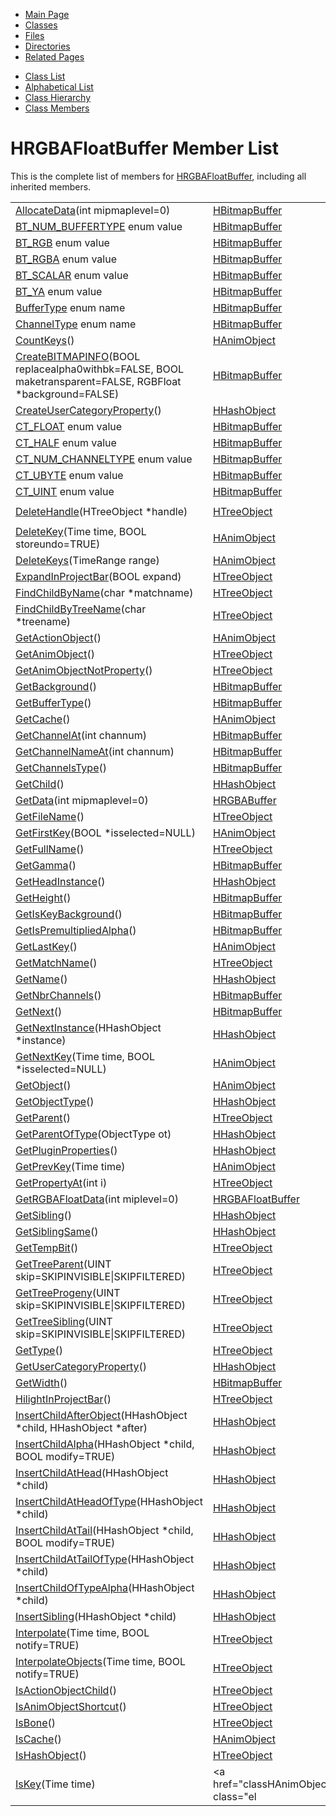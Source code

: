 <div class="tabs">

- [Main Page](index.md)
- <span id="current">[Classes](annotated.md)</span>
- [Files](files.md)
- [Directories](dirs.md)
- [Related Pages](pages.md)

</div>

<div class="tabs">

- [Class List](annotated.md)
- [Alphabetical List](classes.md)
- [Class Hierarchy](hierarchy.md)
- [Class Members](functions.md)

</div>

# HRGBAFloatBuffer Member List

This is the complete list of members for <a href="classHRGBAFloatBuffer.md" class="el">HRGBAFloatBuffer</a>, including all inherited members.

|  |  |  |
|----|----|----|
| <a href="classHBitmapBuffer.md#e8830560ace291fdc0784667f1f91580" class="el">AllocateData</a>(int mipmaplevel=0) | <a href="classHBitmapBuffer.md" class="el">HBitmapBuffer</a> |  |
| <a href="classHBitmapBuffer.md#6bdf0c91f27cb5f76edc6886eb10f419c30aa37dadbeaa34f95af5833718643e" class="el">BT_NUM_BUFFERTYPE</a> enum value | <a href="classHBitmapBuffer.md" class="el">HBitmapBuffer</a> |  |
| <a href="classHBitmapBuffer.md#6bdf0c91f27cb5f76edc6886eb10f419bfbc55299d5853abda88c148cabd31cd" class="el">BT_RGB</a> enum value | <a href="classHBitmapBuffer.md" class="el">HBitmapBuffer</a> |  |
| <a href="classHBitmapBuffer.md#6bdf0c91f27cb5f76edc6886eb10f419191e1123d5d060462b811e1cf8f9562e" class="el">BT_RGBA</a> enum value | <a href="classHBitmapBuffer.md" class="el">HBitmapBuffer</a> |  |
| <a href="classHBitmapBuffer.md#6bdf0c91f27cb5f76edc6886eb10f4199790677e710760eb40b785e9fce43c0e" class="el">BT_SCALAR</a> enum value | <a href="classHBitmapBuffer.md" class="el">HBitmapBuffer</a> |  |
| <a href="classHBitmapBuffer.md#6bdf0c91f27cb5f76edc6886eb10f4196661c045737508682adadc558c5267d7" class="el">BT_YA</a> enum value | <a href="classHBitmapBuffer.md" class="el">HBitmapBuffer</a> |  |
| <a href="classHBitmapBuffer.md#6bdf0c91f27cb5f76edc6886eb10f419" class="el">BufferType</a> enum name | <a href="classHBitmapBuffer.md" class="el">HBitmapBuffer</a> |  |
| <a href="classHBitmapBuffer.md#d554a7dc176ab0ceadbb9ee4a647c3d2" class="el">ChannelType</a> enum name | <a href="classHBitmapBuffer.md" class="el">HBitmapBuffer</a> |  |
| <a href="classHAnimObject.md#668ef951fe37165d284b57859a5a9ade" class="el">CountKeys</a>() | <a href="classHAnimObject.md" class="el">HAnimObject</a> |  |
| <a href="classHBitmapBuffer.md#05513298bdd6f84ba990456658128ac5" class="el">CreateBITMAPINFO</a>(BOOL replacealpha0withbk=FALSE, BOOL maketransparent=FALSE, RGBFloat \*background=FALSE) | <a href="classHBitmapBuffer.md" class="el">HBitmapBuffer</a> |  |
| <a href="classHHashObject.md#9aa03709064628d1993ac2d7194d83cf" class="el">CreateUserCategoryProperty</a>() | <a href="classHHashObject.md" class="el">HHashObject</a> |  |
| <a href="classHBitmapBuffer.md#d554a7dc176ab0ceadbb9ee4a647c3d20e15cc0864a156807f63f784bac3f09b" class="el">CT_FLOAT</a> enum value | <a href="classHBitmapBuffer.md" class="el">HBitmapBuffer</a> |  |
| <a href="classHBitmapBuffer.md#d554a7dc176ab0ceadbb9ee4a647c3d253d0b60c79df001c59cba43ff1929ef6" class="el">CT_HALF</a> enum value | <a href="classHBitmapBuffer.md" class="el">HBitmapBuffer</a> |  |
| <a href="classHBitmapBuffer.md#d554a7dc176ab0ceadbb9ee4a647c3d2e52fa2c98c247280e46a89cdfe7b1885" class="el">CT_NUM_CHANNELTYPE</a> enum value | <a href="classHBitmapBuffer.md" class="el">HBitmapBuffer</a> |  |
| <a href="classHBitmapBuffer.md#d554a7dc176ab0ceadbb9ee4a647c3d27d2931e991fc794182b46df6d565240f" class="el">CT_UBYTE</a> enum value | <a href="classHBitmapBuffer.md" class="el">HBitmapBuffer</a> |  |
| <a href="classHBitmapBuffer.md#d554a7dc176ab0ceadbb9ee4a647c3d2e5ad4f387424d5911fb914b97a3c01db" class="el">CT_UINT</a> enum value | <a href="classHBitmapBuffer.md" class="el">HBitmapBuffer</a> |  |
| <a href="classHTreeObject.md#68a56f970bf31e136b0855e2de4ac987" class="el">DeleteHandle</a>(HTreeObject \*handle) | <a href="classHTreeObject.md" class="el">HTreeObject</a> | ` [static]` |
| <a href="classHAnimObject.md#7bfea42385b70e86e14242d01506fd65" class="el">DeleteKey</a>(Time time, BOOL storeundo=TRUE) | <a href="classHAnimObject.md" class="el">HAnimObject</a> |  |
| <a href="classHAnimObject.md#ffd2c64958c237628fc3c8d613636eaf" class="el">DeleteKeys</a>(TimeRange range) | <a href="classHAnimObject.md" class="el">HAnimObject</a> |  |
| <a href="classHTreeObject.md#b185755bbb59d784cfb72664b3e478a7" class="el">ExpandInProjectBar</a>(BOOL expand) | <a href="classHTreeObject.md" class="el">HTreeObject</a> |  |
| <a href="classHTreeObject.md#ab3ce178e828b1b54051bd4f219e271a" class="el">FindChildByName</a>(char \*matchname) | <a href="classHTreeObject.md" class="el">HTreeObject</a> |  |
| <a href="classHTreeObject.md#3b0b70f3e9001b04fcec593ca1a22420" class="el">FindChildByTreeName</a>(char \*treename) | <a href="classHTreeObject.md" class="el">HTreeObject</a> |  |
| <a href="classHAnimObject.md#7f4814e03bdbe2508c6ed4160fb55d7d" class="el">GetActionObject</a>() | <a href="classHAnimObject.md" class="el">HAnimObject</a> |  |
| <a href="classHTreeObject.md#3d44b30ac7fcf929e97c61fa6970c5f1" class="el">GetAnimObject</a>() | <a href="classHTreeObject.md" class="el">HTreeObject</a> |  |
| <a href="classHTreeObject.md#5433fa82f429c17bcc63866680b58754" class="el">GetAnimObjectNotProperty</a>() | <a href="classHTreeObject.md" class="el">HTreeObject</a> |  |
| <a href="classHBitmapBuffer.md#b804427fc19146300af4c084ca1232ea" class="el">GetBackground</a>() | <a href="classHBitmapBuffer.md" class="el">HBitmapBuffer</a> |  |
| <a href="classHBitmapBuffer.md#a1b2b8fc06e04650516eaf5289ecf860" class="el">GetBufferType</a>() | <a href="classHBitmapBuffer.md" class="el">HBitmapBuffer</a> |  |
| <a href="classHAnimObject.md#7c3338fc6e08706ddad054b1525ab709" class="el">GetCache</a>() | <a href="classHAnimObject.md" class="el">HAnimObject</a> |  |
| <a href="classHBitmapBuffer.md#96e0486821b8a819072c1943f9f87a64" class="el">GetChannelAt</a>(int channum) | <a href="classHBitmapBuffer.md" class="el">HBitmapBuffer</a> |  |
| <a href="classHBitmapBuffer.md#9e31c7df549d3c6b21495b286c5992dd" class="el">GetChannelNameAt</a>(int channum) | <a href="classHBitmapBuffer.md" class="el">HBitmapBuffer</a> |  |
| <a href="classHBitmapBuffer.md#26551028538b3f4aa5388f79eabca331" class="el">GetChannelsType</a>() | <a href="classHBitmapBuffer.md" class="el">HBitmapBuffer</a> |  |
| <a href="classHHashObject.md#3da8b1d86f721bfb3262ab8f42d0b7e9" class="el">GetChild</a>() | <a href="classHHashObject.md" class="el">HHashObject</a> |  |
| <a href="classHRGBABuffer.md#0d8d80e83c37f330460175a261e91967" class="el">GetData</a>(int mipmaplevel=0) | <a href="classHRGBABuffer.md" class="el">HRGBABuffer</a> |  |
| <a href="classHTreeObject.md#441760acf64ee395f3bf55dea6470fc6" class="el">GetFileName</a>() | <a href="classHTreeObject.md" class="el">HTreeObject</a> |  |
| <a href="classHAnimObject.md#eb35d3d43f0898362662c5e86e43e3fb" class="el">GetFirstKey</a>(BOOL \*isselected=NULL) | <a href="classHAnimObject.md" class="el">HAnimObject</a> |  |
| <a href="classHTreeObject.md#c2d927d82e5a3a64640c06443f40bf73" class="el">GetFullName</a>() | <a href="classHTreeObject.md" class="el">HTreeObject</a> |  |
| <a href="classHBitmapBuffer.md#afcb03ef1c1eb4a4681aed36e60d82ee" class="el">GetGamma</a>() | <a href="classHBitmapBuffer.md" class="el">HBitmapBuffer</a> |  |
| <a href="classHHashObject.md#5616a8d6197ea5f43bfb5cbf3f9b8f5e" class="el">GetHeadInstance</a>() | <a href="classHHashObject.md" class="el">HHashObject</a> |  |
| <a href="classHBitmapBuffer.md#35170f8abe223996b6ba9a0ee517f031" class="el">GetHeight</a>() | <a href="classHBitmapBuffer.md" class="el">HBitmapBuffer</a> |  |
| <a href="classHBitmapBuffer.md#877f18f56fa87141fefef1df4264f49b" class="el">GetIsKeyBackground</a>() | <a href="classHBitmapBuffer.md" class="el">HBitmapBuffer</a> |  |
| <a href="classHBitmapBuffer.md#0aa3b5b9aed125e0f69ad2c639c67745" class="el">GetIsPremultipliedAlpha</a>() | <a href="classHBitmapBuffer.md" class="el">HBitmapBuffer</a> |  |
| <a href="classHAnimObject.md#0379dcc491904356edfc1e090ba496f8" class="el">GetLastKey</a>() | <a href="classHAnimObject.md" class="el">HAnimObject</a> |  |
| <a href="classHTreeObject.md#393dff0d5bf352fbad6c3552387bca4a" class="el">GetMatchName</a>() | <a href="classHTreeObject.md" class="el">HTreeObject</a> |  |
| <a href="classHHashObject.md#d85b49d73e45d0431b18e5a61c7e6f3f" class="el">GetName</a>() | <a href="classHHashObject.md" class="el">HHashObject</a> |  |
| <a href="classHBitmapBuffer.md#b062d260dfc6363d45c095431f549824" class="el">GetNbrChannels</a>() | <a href="classHBitmapBuffer.md" class="el">HBitmapBuffer</a> |  |
| <a href="classHBitmapBuffer.md#0d4ba4036cc2dcca8c73cdde356797cd" class="el">GetNext</a>() | <a href="classHBitmapBuffer.md" class="el">HBitmapBuffer</a> |  |
| <a href="classHHashObject.md#e63536d1fd80fc0931ab7aa73d18d8c1" class="el">GetNextInstance</a>(HHashObject \*instance) | <a href="classHHashObject.md" class="el">HHashObject</a> |  |
| <a href="classHAnimObject.md#e5c702148c17c9eff98f82ef6e271b35" class="el">GetNextKey</a>(Time time, BOOL \*isselected=NULL) | <a href="classHAnimObject.md" class="el">HAnimObject</a> |  |
| <a href="classHAnimObject.md#df6befb16a611cdfcd5dadd41ce3d4cc" class="el">GetObject</a>() | <a href="classHAnimObject.md" class="el">HAnimObject</a> |  |
| <a href="classHHashObject.md#effdee082fe387ec5dd54c03a2e22ed0" class="el">GetObjectType</a>() | <a href="classHHashObject.md" class="el">HHashObject</a> |  |
| <a href="classHTreeObject.md#aea074b20b6f6571959609e921d58de5" class="el">GetParent</a>() | <a href="classHTreeObject.md" class="el">HTreeObject</a> |  |
| <a href="classHHashObject.md#7cc7a014d4e2a101c1982a2f1b027cfe" class="el">GetParentOfType</a>(ObjectType ot) | <a href="classHHashObject.md" class="el">HHashObject</a> |  |
| <a href="classHHashObject.md#29e1059084f6ff925a74d86aeb9e3754" class="el">GetPluginProperties</a>() | <a href="classHHashObject.md" class="el">HHashObject</a> |  |
| <a href="classHAnimObject.md#d57ca6818a68df5c0dd17e909385aeaa" class="el">GetPrevKey</a>(Time time) | <a href="classHAnimObject.md" class="el">HAnimObject</a> |  |
| <a href="classHTreeObject.md#bb221cb3dea0d7da15bab04f12e0af7a" class="el">GetPropertyAt</a>(int i) | <a href="classHTreeObject.md" class="el">HTreeObject</a> |  |
| <a href="classHRGBAFloatBuffer.md#3c94cb95041b84a6ee363af99bf7e2f1" class="el">GetRGBAFloatData</a>(int miplevel=0) | <a href="classHRGBAFloatBuffer.md" class="el">HRGBAFloatBuffer</a> |  |
| <a href="classHHashObject.md#d6ea8ca9057dc82025912c710057fe09" class="el">GetSibling</a>() | <a href="classHHashObject.md" class="el">HHashObject</a> |  |
| <a href="classHHashObject.md#5788d8ba32b9eb644c937edf2c937409" class="el">GetSiblingSame</a>() | <a href="classHHashObject.md" class="el">HHashObject</a> |  |
| <a href="classHTreeObject.md#640699e574b6d3910dd388eebe21e6ec" class="el">GetTempBit</a>() | <a href="classHTreeObject.md" class="el">HTreeObject</a> |  |
| <a href="classHTreeObject.md#a9f532f72ce29f8555daa2c26ce32e49" class="el">GetTreeParent</a>(UINT skip=SKIPINVISIBLE\|SKIPFILTERED) | <a href="classHTreeObject.md" class="el">HTreeObject</a> |  |
| <a href="classHTreeObject.md#ddeb98d5cf1bdde9d31e8d13774619dd" class="el">GetTreeProgeny</a>(UINT skip=SKIPINVISIBLE\|SKIPFILTERED) | <a href="classHTreeObject.md" class="el">HTreeObject</a> |  |
| <a href="classHTreeObject.md#afae92abc783f082ab8db3fc5fc172b5" class="el">GetTreeSibling</a>(UINT skip=SKIPINVISIBLE\|SKIPFILTERED) | <a href="classHTreeObject.md" class="el">HTreeObject</a> |  |
| <a href="classHTreeObject.md#97bbe45df6b2b139c951f179d5dc83b8" class="el">GetType</a>() | <a href="classHTreeObject.md" class="el">HTreeObject</a> |  |
| <a href="classHHashObject.md#9dd87d4e3e2d7a3ba397c36320e04627" class="el">GetUserCategoryProperty</a>() | <a href="classHHashObject.md" class="el">HHashObject</a> |  |
| <a href="classHBitmapBuffer.md#ce2848c68165384ff92043fdf7f975ff" class="el">GetWidth</a>() | <a href="classHBitmapBuffer.md" class="el">HBitmapBuffer</a> |  |
| <a href="classHTreeObject.md#63e69ca9db004742fc04acf44c36853e" class="el">HilightInProjectBar</a>() | <a href="classHTreeObject.md" class="el">HTreeObject</a> |  |
| <a href="classHHashObject.md#a42ade8055e415435caf3aa5b308373b" class="el">InsertChildAfterObject</a>(HHashObject \*child, HHashObject \*after) | <a href="classHHashObject.md" class="el">HHashObject</a> |  |
| <a href="classHHashObject.md#06f1f72c7b32b64359b27695aa63a301" class="el">InsertChildAlpha</a>(HHashObject \*child, BOOL modify=TRUE) | <a href="classHHashObject.md" class="el">HHashObject</a> |  |
| <a href="classHHashObject.md#47582aa91076a78c11195600c5e7b695" class="el">InsertChildAtHead</a>(HHashObject \*child) | <a href="classHHashObject.md" class="el">HHashObject</a> |  |
| <a href="classHHashObject.md#79d9f3da581d6ce06860fb2929ed2c91" class="el">InsertChildAtHeadOfType</a>(HHashObject \*child) | <a href="classHHashObject.md" class="el">HHashObject</a> |  |
| <a href="classHHashObject.md#f2d2000e6260ea8ab06a3f02a584bedc" class="el">InsertChildAtTail</a>(HHashObject \*child, BOOL modify=TRUE) | <a href="classHHashObject.md" class="el">HHashObject</a> |  |
| <a href="classHHashObject.md#f35eb4f169883fe9880e3f067175f067" class="el">InsertChildAtTailOfType</a>(HHashObject \*child) | <a href="classHHashObject.md" class="el">HHashObject</a> |  |
| <a href="classHHashObject.md#ba2b2332d726c87d6c2c39ac21123a71" class="el">InsertChildOfTypeAlpha</a>(HHashObject \*child) | <a href="classHHashObject.md" class="el">HHashObject</a> |  |
| <a href="classHHashObject.md#20d5f0165a9679a8d9c3c01d38fbadb6" class="el">InsertSibling</a>(HHashObject \*child) | <a href="classHHashObject.md" class="el">HHashObject</a> |  |
| <a href="classHTreeObject.md#b22bd4e7d4ee16faac11bd67d2b832c2" class="el">Interpolate</a>(Time time, BOOL notify=TRUE) | <a href="classHTreeObject.md" class="el">HTreeObject</a> |  |
| <a href="classHTreeObject.md#0dc17c1e3538a6c838d2a8f32b6b5424" class="el">InterpolateObjects</a>(Time time, BOOL notify=TRUE) | <a href="classHTreeObject.md" class="el">HTreeObject</a> |  |
| <a href="classHTreeObject.md#0e3e0bf6de9458606f173f745f3eb976" class="el">IsActionObjectChild</a>() | <a href="classHTreeObject.md" class="el">HTreeObject</a> |  |
| <a href="classHTreeObject.md#f747ef35d50e7ed68029953a77a0cf07" class="el">IsAnimObjectShortcut</a>() | <a href="classHTreeObject.md" class="el">HTreeObject</a> |  |
| <a href="classHTreeObject.md#5f4a9157eae9a56e90bf06cac20a7f54" class="el">IsBone</a>() | <a href="classHTreeObject.md" class="el">HTreeObject</a> |  |
| <a href="classHAnimObject.md#9016643866e5d93362934fdb288d911a" class="el">IsCache</a>() | <a href="classHAnimObject.md" class="el">HAnimObject</a> |  |
| <a href="classHTreeObject.md#3cc50d1bfcedd6d4c7e0ca9d222acc3c" class="el">IsHashObject</a>() | <a href="classHTreeObject.md" class="el">HTreeObject</a> |  |
| <a href="classHAnimObject.md#5053985d57baafc4d758f97990c134d6" class="el">IsKey</a>(Time time) | <a href="classHAnimObject.md" class="el